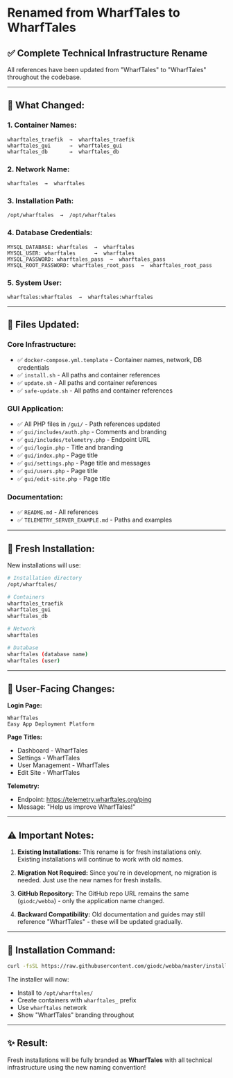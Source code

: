 # Renamed from WharfTales to WharfTales

## ✅ Complete Technical Infrastructure Rename

All references have been updated from "WharfTales" to "WharfTales" throughout the codebase.

---

## 🔄 What Changed:

### **1. Container Names:**
```
wharftales_traefik  →  wharftales_traefik
wharftales_gui      →  wharftales_gui
wharftales_db       →  wharftales_db
```

### **2. Network Name:**
```
wharftales  →  wharftales
```

### **3. Installation Path:**
```
/opt/wharftales  →  /opt/wharftales
```

### **4. Database Credentials:**
```
MYSQL_DATABASE: wharftales  →  wharftales
MYSQL_USER: wharftales      →  wharftales
MYSQL_PASSWORD: wharftales_pass  →  wharftales_pass
MYSQL_ROOT_PASSWORD: wharftales_root_pass  →  wharftales_root_pass
```

### **5. System User:**
```
wharftales:wharftales  →  wharftales:wharftales
```

---

## 📁 Files Updated:

### **Core Infrastructure:**
- ✅ `docker-compose.yml.template` - Container names, network, DB credentials
- ✅ `install.sh` - All paths and container references
- ✅ `update.sh` - All paths and container references
- ✅ `safe-update.sh` - All paths and container references

### **GUI Application:**
- ✅ All PHP files in `/gui/` - Path references updated
- ✅ `gui/includes/auth.php` - Comments and branding
- ✅ `gui/includes/telemetry.php` - Endpoint URL
- ✅ `gui/login.php` - Title and branding
- ✅ `gui/index.php` - Page title
- ✅ `gui/settings.php` - Page title and messages
- ✅ `gui/users.php` - Page title
- ✅ `gui/edit-site.php` - Page title

### **Documentation:**
- ✅ `README.md` - All references
- ✅ `TELEMETRY_SERVER_EXAMPLE.md` - Paths and examples

---

## 🚀 Fresh Installation:

New installations will use:
```bash
# Installation directory
/opt/wharftales/

# Containers
wharftales_traefik
wharftales_gui
wharftales_db

# Network
wharftales

# Database
wharftales (database name)
wharftales (user)
```

---

## 🎯 User-Facing Changes:

**Login Page:**
```
WharfTales
Easy App Deployment Platform
```

**Page Titles:**
- Dashboard - WharfTales
- Settings - WharfTales
- User Management - WharfTales
- Edit Site - WharfTales

**Telemetry:**
- Endpoint: https://telemetry.wharftales.org/ping
- Message: "Help us improve WharfTales!"

---

## ⚠️ Important Notes:

1. **Existing Installations:** This rename is for fresh installations only. Existing installations will continue to work with old names.

2. **Migration Not Required:** Since you're in development, no migration is needed. Just use the new names for fresh installs.

3. **GitHub Repository:** The GitHub repo URL remains the same (`giodc/webba`) - only the application name changed.

4. **Backward Compatibility:** Old documentation and guides may still reference "WharfTales" - these will be updated gradually.

---

## 🔧 Installation Command:

```bash
curl -fsSL https://raw.githubusercontent.com/giodc/webba/master/install.sh | sudo bash
```

The installer will now:
- Install to `/opt/wharftales/`
- Create containers with `wharftales_` prefix
- Use `wharftales` network
- Show "WharfTales" branding throughout

---

## ✨ Result:

Fresh installations will be fully branded as **WharfTales** with all technical infrastructure using the new naming convention!
